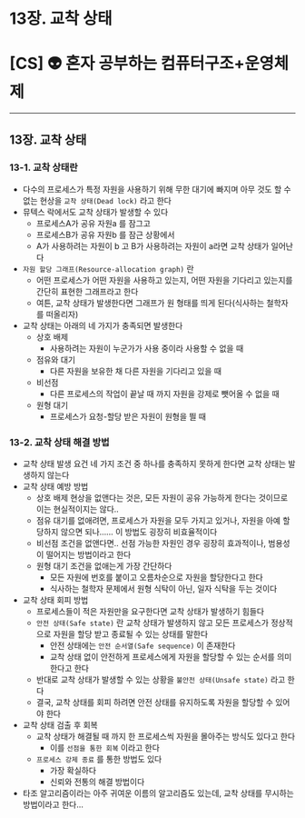 # 13장. 교착 상태

# [CS] 👽 혼자 공부하는 컴퓨터구조+운영체제

---

## 13장. 교착 상태

### 13-1. 교착 상태란

- 다수의 프로세스가 특정 자원을 사용하기 위해 무한 대기에 빠지며 아무 것도 할 수 없는 현상을 `교착 상태(Dead lock)` 라고 한다
- 뮤텍스 락에서도 교착 상태가 발생할 수 있다
  - 프로세스A가 공유 자원a 를 잠그고
  - 프로세스B가 공유 자원b 를 잠근 상황에서
  - A가 사용하려는 자원이 b 고 B가 사용하려는 자원이 a라면 교착 상태가 일어난다
- `자원 할당 그래프(Resource-allocation graph)` 란
  - 어떤 프로세스가 어떤 자원을 사용하고 있는지, 어떤 자원을 기다리고 있는지를 간단히 표현한 그래프라고 한다
  - 여튼, 교착 상태가 발생한다면 그래프가 원 형태를 띄게 된다(식사하는 철학자를 떠올리자)
- 교착 상태는 아래의 네 가지가 충족되면 발생한다
  - 상호 배제
    - 사용하려는 자원이 누군가가 사용 중이라 사용할 수 없을 때
  - 점유와 대기
    - 다른 자원을 보유한 채 다른 자원을 기다리고 있을 때
  - 비선점
    - 다른 프로세스의 작업이 끝날 때 까지 자원을 강제로 뺏어올 수 없을 때
  - 원형 대기
    - 프로세스가 요청-할당 받은 자원이 원형을 띌 때

### 13-2. 교착 상태 해결 방법

- 교착 상태 발생 요건 네 가지 조건 중 하나를 충족하지 못하게 한다면 교착 상태는 발생하지 않는다
- 교착 상태 예방 방법
  - 상호 배제 현상을 없앤다는 것은, 모든 자원이 공유 가능하게 한다는 것이므로 이는 현실적이지는 않다..
  - 점유 대기를 없애려면, 프로세스가 자원을 모두 가지고 있거나, 자원을 아예 할당하지 않으면 되나…… 이 방법도 굉장히 비효율적이다
  - 비선점 조건을 없앤다면.. 선점 가능한 자원인 경우 굉장히 효과적이나, 범용성이 떨어지는 방법이라고 한다
  - 원형 대기 조건을 없애는게 가장 간단하다
    - 모든 자원에 번호를 붙이고 오름차순으로 자원을 할당한다고 한다
    - 식사하는 철학자 문제에서 원형 식탁이 아닌, 일자 식탁을 두는 것이다
- 교착 상태 회피 방법
  - 프로세스들이 적은 자원만을 요구한다면 교착 상태가 발생하기 힘들다
  - `안전 상태(Safe state)` 란 교착 상태가 발생하지 않고 모든 프로세스가 정상적으로 자원을 할당 받고 종료될 수 있는 상태를 말한다
    - 안전 상태에는 `안전 순서열(Safe sequence)` 이 존재한다
    - 교착 상태 없이 안전하게 프로세스에게 자원을 할당할 수 있는 순서를 의미한다고 한다
  - 반대로 교착 상태가 발생할 수 있는 상황을 `불안전 상태(Unsafe state)` 라고 한다
  - 결국, 교착 상태를 회피 하려면 안전 상태를 유지하도록 자원을 할당할 수 있어야 한다
- 교착 상태 검출 후 회복
  - 교착 상태가 해결될 때 까지 한 프로세스씩 자원을 몰아주는 방식도 있다고 한다
    - 이를 `선점을 통한 회복` 이라고 한다
  - `프로세스 강제 종료` 를 통한 방법도 있다
    - 가장 확실하다
    - 신뢰와 전통의 해결 방법이다
- 타조 알고리즘이라는 아주 귀여운 이름의 알고리즘도 있는데, 교착 상태를 무시하는 방법이라고 한다…
